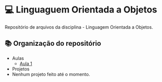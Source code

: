 # 💻 Linguaguem Orientada a Objetos
Repositório de arquivos da disciplina - Linguagem Orientada a Objetos.


## 📚 Organização do repositório
- Aulas
  - [Aula 1](https://github.com/robertonechio/linguaguem-orientada-a-objetos/tree/main/Aula%201)
- Projetos
 - Nenhum projeto feito até o momento.
